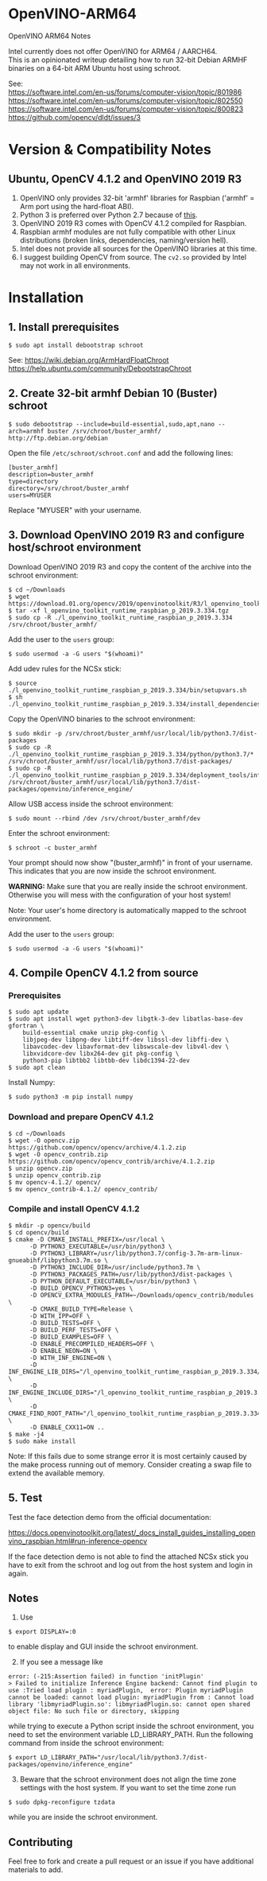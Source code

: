 # OpenVINO-ARM64
OpenVINO ARM64 Notes

Intel currently does not offer OpenVINO for ARM64 / AARCH64.  
This is an opinionated writeup detailing how to run 32-bit Debian ARMHF binaries on a 64-bit ARM Ubuntu host using schroot.

See:  
https://software.intel.com/en-us/forums/computer-vision/topic/801986  
https://software.intel.com/en-us/forums/computer-vision/topic/802550  
https://software.intel.com/en-us/forums/computer-vision/topic/800823  
https://github.com/opencv/dldt/issues/3  

# Version & Compatibility Notes

## Ubuntu, OpenCV 4.1.2 and OpenVINO 2019 R3

1. OpenVINO only provides 32-bit 'armhf' libraries for Raspbian ('armhf' = Arm port using the hard-float ABI).
2. Python 3 is preferred over Python 2.7 because of [this](https://pythonclock.org).
3. OpenVINO 2019 R3 comes with OpenCV 4.1.2 compiled for Raspbian.
4. Raspbian armhf modules are not fully compatible with other Linux distributions (broken links, dependencies, naming/version hell).
5. Intel does not provide all sources for the OpenVINO libraries at this time.
6. I suggest building OpenCV from source. The `cv2.so` provided by Intel may not work in all environments.

# Installation

## 1. Install prerequisites

```
$ sudo apt install debootstrap schroot
```

See:
https://wiki.debian.org/ArmHardFloatChroot  
https://help.ubuntu.com/community/DebootstrapChroot

## 2. Create 32-bit armhf Debian 10 (Buster) schroot

```
$ sudo debootstrap --include=build-essential,sudo,apt,nano --arch=armhf buster /srv/chroot/buster_armhf/ http://ftp.debian.org/debian
```

Open the file `/etc/schroot/schroot.conf` and add the following lines:

```
[buster_armhf]
description=buster_armhf
type=directory
directory=/srv/chroot/buster_armhf
users=MYUSER
```

Replace "MYUSER" with your username.

## 3. Download OpenVINO 2019 R3 and configure host/schroot environment

Download OpenVINO 2019 R3 and copy the content of the archive into the schroot environment:

```
$ cd ~/Downloads
$ wget https://download.01.org/opencv/2019/openvinotoolkit/R3/l_openvino_toolkit_runtime_raspbian_p_2019.3.334.tgz
$ tar -xf l_openvino_toolkit_runtime_raspbian_p_2019.3.334.tgz
$ sudo cp -R ./l_openvino_toolkit_runtime_raspbian_p_2019.3.334 /srv/chroot/buster_armhf/
```

Add the user to the `users` group:

```
$ sudo usermod -a -G users "$(whoami)"
```

Add udev rules for the NCSx stick:

```
$ source ./l_openvino_toolkit_runtime_raspbian_p_2019.3.334/bin/setupvars.sh
$ sh ./l_openvino_toolkit_runtime_raspbian_p_2019.3.334/install_dependencies/install_NCS_udev_rules.sh
```

Copy the OpenVINO binaries to the schroot environment:

```
$ sudo mkdir -p /srv/chroot/buster_armhf/usr/local/lib/python3.7/dist-packages
$ sudo cp -R ./l_openvino_toolkit_runtime_raspbian_p_2019.3.334/python/python3.7/* /srv/chroot/buster_armhf/usr/local/lib/python3.7/dist-packages/
$ sudo cp -R ./l_openvino_toolkit_runtime_raspbian_p_2019.3.334/deployment_tools/inference_engine/lib/armv7l/* /srv/chroot/buster_armhf/usr/local/lib/python3.7/dist-packages/openvino/inference_engine/
```

Allow USB access inside the schroot environment:

```
$ sudo mount --rbind /dev /srv/chroot/buster_armhf/dev
```

Enter the schroot environment:

```
$ schroot -c buster_armhf
```

Your prompt should now show "(buster_armhf)" in front of your username. This indicates that you are now inside the schroot environment.

**WARNING:** Make sure that you are really inside the schroot environment. Otherwise you will mess with the configuration of your host system!

Note: Your user's home directory is automatically mapped to the schroot environment.

Add the user to the `users` group:

```
$ sudo usermod -a -G users "$(whoami)"
```

## 4. Compile OpenCV 4.1.2 from source

### Prerequisites

```
$ sudo apt update
$ sudo apt install wget python3-dev libgtk-3-dev libatlas-base-dev gfortran \
    build-essential cmake unzip pkg-config \
    libjpeg-dev libpng-dev libtiff-dev libssl-dev libffi-dev \
    libavcodec-dev libavformat-dev libswscale-dev libv4l-dev \
    libxvidcore-dev libx264-dev git pkg-config \
    python3-pip libtbb2 libtbb-dev libdc1394-22-dev
$ sudo apt clean
```

Install Numpy:

```
$ sudo python3 -m pip install numpy
```

### Download and prepare OpenCV 4.1.2

```
$ cd ~/Downloads
$ wget -O opencv.zip https://github.com/opencv/opencv/archive/4.1.2.zip
$ wget -O opencv_contrib.zip https://github.com/opencv/opencv_contrib/archive/4.1.2.zip
$ unzip opencv.zip
$ unzip opencv_contrib.zip
$ mv opencv-4.1.2/ opencv/
$ mv opencv_contrib-4.1.2/ opencv_contrib/
```

### Compile and install OpenCV 4.1.2

```
$ mkdir -p opencv/build
$ cd opencv/build
$ cmake -D CMAKE_INSTALL_PREFIX=/usr/local \
      -D PYTHON3_EXECUTABLE=/usr/bin/python3 \
      -D PYTHON3_LIBRARY=/usr/lib/python3.7/config-3.7m-arm-linux-gnueabihf/libpython3.7m.so \
      -D PYTHON3_INCLUDE_DIR=/usr/include/python3.7m \
      -D PYTHON3_PACKAGES_PATH=/usr/lib/python3/dist-packages \
      -D PYTHON_DEFAULT_EXECUTABLE=/usr/bin/python3 \
      -D BUILD_OPENCV_PYTHON3=yes \
      -D OPENCV_EXTRA_MODULES_PATH=~/Downloads/opencv_contrib/modules \
      -D CMAKE_BUILD_TYPE=Release \
      -D WITH_IPP=OFF \
      -D BUILD_TESTS=OFF \
      -D BUILD_PERF_TESTS=OFF \
      -D BUILD_EXAMPLES=OFF \
      -D ENABLE_PRECOMPILED_HEADERS=OFF \
      -D ENABLE_NEON=ON \
      -D WITH_INF_ENGINE=ON \
      -D INF_ENGINE_LIB_DIRS="/l_openvino_toolkit_runtime_raspbian_p_2019.3.334/deployment_tools/inference_engine/lib/armv7l" \
      -D INF_ENGINE_INCLUDE_DIRS="/l_openvino_toolkit_runtime_raspbian_p_2019.3.334/deployment_tools/inference_engine/include" \
      -D CMAKE_FIND_ROOT_PATH="/l_openvino_toolkit_runtime_raspbian_p_2019.3.334/" \
      -D ENABLE_CXX11=ON ..
$ make -j4
$ sudo make install
```

Note: If this fails due to some strange error it is most certainly caused by the make process running out of memory. Consider creating a swap file to extend the available memory.

## 5. Test

Test the face detection demo from the official documentation:

https://docs.openvinotoolkit.org/latest/_docs_install_guides_installing_openvino_raspbian.html#run-inference-opencv

If the face detection demo is not able to find the attached NCSx stick you have to exit from the schroot and log out from the host system and login in again.

## Notes

1. Use 

```
$ export DISPLAY=:0
```

to enable display and GUI inside the schroot environment.

2. If you see a message like

```
error: (-215:Assertion failed) in function 'initPlugin'
> Failed to initialize Inference Engine backend: Cannot find plugin to use :Tried load plugin : myriadPlugin,  error: Plugin myriadPlugin cannot be loaded: cannot load plugin: myriadPlugin from : Cannot load library 'libmyriadPlugin.so': libmyriadPlugin.so: cannot open shared object file: No such file or directory, skipping
```

while trying to execute a Python script inside the schroot environment, you need to set the environment variable LD_LIBRARY_PATH. Run the following command from inside the schroot environment:

```
$ export LD_LIBRARY_PATH="/usr/local/lib/python3.7/dist-packages/openvino/inference_engine"
```

3. Beware that the schroot environment does not align the time zone settings with the host system. If you want to set the time zone run

```
$ sudo dpkg-reconfigure tzdata
```

while you are inside the schroot environment.

## Contributing

Feel free to fork and create a pull request or an issue if you have additional materials to add.
